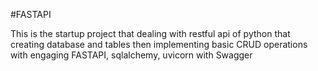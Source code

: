 #FASTAPI

This is the startup project that dealing with restful api of python that creating database and tables then implementing basic CRUD operations with engaging FASTAPI, sqlalchemy, uvicorn with Swagger
